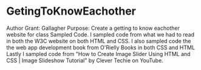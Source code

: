 # GetingToKnowEachother
Author Grant: Gallagher
Purpose: Create a getting to know eachother website for class
Sampled Code. I sampled code from what we had to read in both the W3C website on both HTML and CSS. 
I also sampled code the the web app development book from O'Rielly Books in both CSS and HTML
Lastly I sampled code from "How to Create Image Slider Using HTML and CSS | Image Slideshow Tutorial" by Clever Techie on YouTube.
